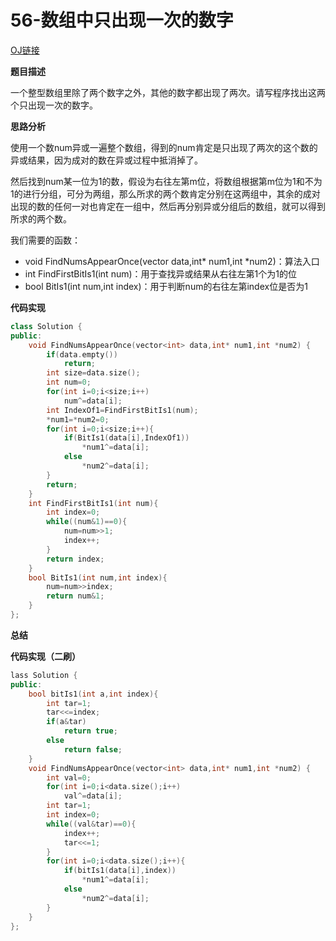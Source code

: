 # 56-数组中只出现一次的数字

[OJ链接](https://www.nowcoder.com/practice/e02fdb54d7524710a7d664d082bb7811?tpId=13&tqId=11193&tPage=2&rp=1&ru=%2Fta%2Fcoding-interviews&qru=%2Fta%2Fcoding-interviews%2Fquestion-ranking)

**题目描述**

一个整型数组里除了两个数字之外，其他的数字都出现了两次。请写程序找出这两个只出现一次的数字。

**思路分析**

使用一个数num异或一遍整个数组，得到的num肯定是只出现了两次的这个数的异或结果，因为成对的数在异或过程中抵消掉了。

然后找到num某一位为1的数，假设为右往左第m位，将数组根据第m位为1和不为1的进行分组，可分为两组，那么所求的两个数肯定分别在这两组中，其余的成对出现的数的任何一对也肯定在一组中，然后再分别异或分组后的数组，就可以得到所求的两个数。

我们需要的函数：
* void FindNumsAppearOnce(vector<int> data,int* num1,int *num2)：算法入口
* int FindFirstBitIs1(int num)：用于查找异或结果从右往左第1个为1的位
* bool BitIs1(int num,int index)：用于判断num的右往左第index位是否为1

**代码实现**

```c++
class Solution {
public:
    void FindNumsAppearOnce(vector<int> data,int* num1,int *num2) {
        if(data.empty())
            return;
        int size=data.size();
        int num=0;
        for(int i=0;i<size;i++)
            num^=data[i];
        int IndexOf1=FindFirstBitIs1(num);
        *num1=*num2=0;
        for(int i=0;i<size;i++){
            if(BitIs1(data[i],IndexOf1))
                *num1^=data[i];
            else
                *num2^=data[i];
        }
        return;
    }
    int FindFirstBitIs1(int num){
        int index=0;
        while((num&1)==0){
            num=num>>1;
            index++;
        }
        return index;
    }
    bool BitIs1(int num,int index){
        num=num>>index;
        return num&1;
    }
};
```

**总结**

**代码实现（二刷）**

```c++
lass Solution {
public:
    bool bitIs1(int a,int index){
        int tar=1;
        tar<<=index;
        if(a&tar)
            return true;
        else
            return false;
    }
    void FindNumsAppearOnce(vector<int> data,int* num1,int *num2) {
        int val=0;
        for(int i=0;i<data.size();i++)
            val^=data[i];
        int tar=1;
        int index=0;
        while((val&tar)==0){
            index++;
            tar<<=1;
        }
        for(int i=0;i<data.size();i++){
            if(bitIs1(data[i],index))
                *num1^=data[i];
            else
                *num2^=data[i];
        }
    }
};
```



